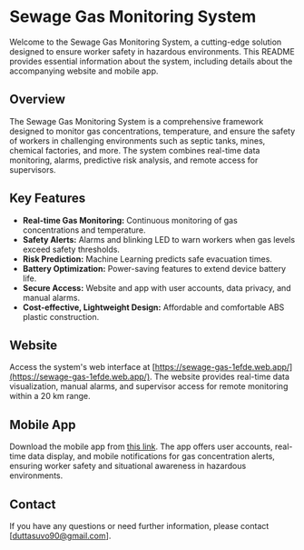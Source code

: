 # Sewage Gas Monitoring System

Welcome to the Sewage Gas Monitoring System, a cutting-edge solution designed to ensure worker safety in hazardous environments. This README provides essential information about the system, including details about the accompanying website and mobile app.

## Overview

The Sewage Gas Monitoring System is a comprehensive framework designed to monitor gas concentrations, temperature, and ensure the safety of workers in challenging environments such as septic tanks, mines, chemical factories, and more. The system combines real-time data monitoring, alarms, predictive risk analysis, and remote access for supervisors.

## Key Features

- **Real-time Gas Monitoring:** Continuous monitoring of gas concentrations and temperature.
- **Safety Alerts:** Alarms and blinking LED to warn workers when gas levels exceed safety thresholds.
- **Risk Prediction:** Machine Learning predicts safe evacuation times.
- **Battery Optimization:** Power-saving features to extend device battery life.
- **Secure Access:** Website and app with user accounts, data privacy, and manual alarms.
- **Cost-effective, Lightweight Design:** Affordable and comfortable ABS plastic construction.

## Website

Access the system's web interface at [https://sewage-gas-1efde.web.app/](https://sewage-gas-1efde.web.app/). The website provides real-time data visualization, manual alarms, and supervisor access for remote monitoring within a 20 km range.

## Mobile App

Download the mobile app from [this link](https://drive.google.com/file/d/1ZdC13JGmzqQGIKhAVnxts6ZTh-UN3f8Z/view?usp=sharing). The app offers user accounts, real-time data display, and mobile notifications for gas concentration alerts, ensuring worker safety and situational awareness in hazardous environments.


## Contact

If you have any questions or need further information, please contact [duttasuvo90@gmail.com].

